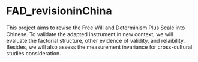# FAD_revisioninChina
This project aims to revise the Free Will and Determinism Plus Scale into Chinese. To validate the adapted instrument in new context, we will evaluate the factorial structure, other evidence of validity, and relaibility. Besides, we will also assess the measurement invariance for cross-cultural studies consideration.      
